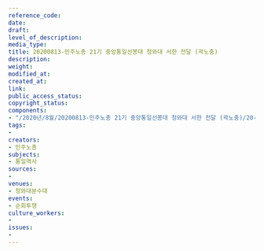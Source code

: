 ```yaml
---
reference_code: 
date: 
draft: 
level_of_description: 
media_type: 
title: 20200813-민주노총 21기 중앙통일선봉대 청와대 서한 전달 (곽노충)
description: 
weight: 
modified_at: 
created_at: 
link: 
public_access_status: 
copyright_status: 
components:
- "/2020년/8월/20200813-민주노총 21기 중앙통일선봉대 청와대 서한 전달 (곽노충)/20-08-13통선대1늘푸른소나무_6.jpg"
tags:
- 
creators:
- 민주노총
subjects:
- 통일역사
sources:
- 
venues:
- 청와대분수대
events:
- 순회투쟁
culture_workers:
- 
issues:
- 
---
```

